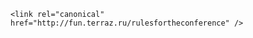 ---
---
 <!doctype html>
 <html lang="en">
  <head>
    <meta charset="utf-8">
    <title>TerraZ</title>
    <meta http-equiv="refresh" content="0; url=http://fun.terraz.ru/rulesfortheconference">

    <link rel="canonical" href="http://fun.terraz.ru/rulesfortheconference" />
  </head>
 </html>
